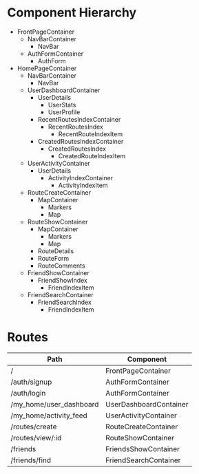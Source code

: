 # Component Hierarchy
* FrontPageContainer
  * NavBarContainer
    * NavBar
  * AuthFormContainer
    * AuthForm
* HomePageContainer
    * NavBarContainer
        * NavBar
  * UserDashboardContainer
    * UserDetails
        * UserStats
        * UserProfile
    * RecentRoutesIndexContainer
        * RecentRoutesIndex
            * RecentRouteIndexItem
    * CreatedRoutesIndexContainer
        * CreatedRoutesIndex
            * CreatedRouteIndexItem
  * UserActivityContainer
    * UserDetails
        * ActivityIndexContainer
            * ActivityIndexItem
  * RouteCreateContainer
    * MapContainer
        * Markers
        * Map
  * RouteShowContainer
    * MapContainer
        * Markers
        * Map
    * RouteDetails
    * RouteForm
    * RouteComments
  * FriendShowContainer
    * FriendShowIndex
        * FriendIndexItem
  * FriendSearchContainer
    * FriendSearchIndex
      * FriendIndexItem
# Routes
Path | Component
------------ | -------------
/ | FrontPageContainer
/auth/signup | AuthFormContainer
/auth/login | AuthFormContainer
/my_home/user_dashboard | UserDashboardContainer
/my_home/activity_feed | UserActivityContainer
/routes/create | RouteCreateContainer
/routes/view/:id | RouteShowContainer
/friends | FriendsShowContainer
/friends/find | FriendSearchContainer

